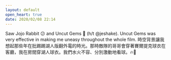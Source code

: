 ```yaml
---
layout: default
open_heart: true
date: 2020/02/08 22:14
---
```


Saw Jojo Rabbit 😕 and Uncut Gems 💯 (h/t @jeshake). Uncut Gems was very effective in making me uneasy throughout the whole film. 時空背景讓我想起那些年在批踢踢湖人版翻外電的時光。那時敵隊的哥哥會穿著賽爾提克球衣在客廳，我在房間穿湖人球衣。我們水火不容、分別激動地看球。🔥🏀
